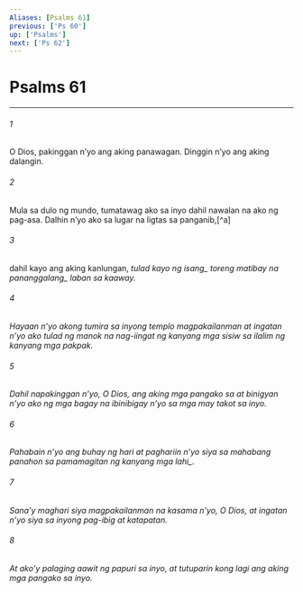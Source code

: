 ```yaml
---
Aliases: [Psalms 61]
previous: ['Ps 60']
up: ['Psalms']
next: ['Ps 62']
---
```

# Psalms 61

***






















###### 1 










O Dios, pakinggan nʼyo ang aking panawagan. Dinggin nʼyo ang aking dalangin. 





















###### 2 










Mula sa dulo ng mundo, tumatawag ako sa inyo dahil nawalan na ako ng pag-asa. Dalhin nʼyo ako sa lugar na ligtas sa panganib,[^a] 





















###### 3 










dahil kayo ang aking kanlungan, <i class="trans-change">tulad kayo ng isang_ toreng matibay <i class="trans-change">na pananggalang_ laban sa kaaway. 





















###### 4 










Hayaan nʼyo akong tumira sa inyong templo magpakailanman at ingatan nʼyo ako tulad ng manok na nag-iingat ng kanyang mga sisiw sa ilalim ng kanyang mga pakpak. 





















###### 5 










Dahil napakinggan nʼyo, O Dios, ang aking mga pangako sa at binigyan nʼyo ako ng mga bagay na ibinibigay nʼyo sa mga may takot sa inyo. 





















###### 6 










Pahabain nʼyo ang buhay ng hari at paghariin nʼyo siya sa mahabang panahon <i class="trans-change">sa pamamagitan ng kanyang mga lahi_. 





















###### 7 










Sanaʼy maghari siya magpakailanman na kasama nʼyo, O Dios, at ingatan nʼyo siya sa inyong pag-ibig at katapatan. 





















###### 8 










At akoʼy palaging aawit ng papuri sa inyo, at tutuparin kong lagi ang aking mga pangako sa inyo.
